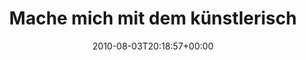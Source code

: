 ---
retweeted: false
source: <a href="http://twitter.com" rel="nofollow">Tweetie for Mac</a>
entities:
  hashtags: []
  symbols: []
  user_mentions:
  - name: Marc Böttler
    screen_name: marcshark
    indices:
    - '47'
    - '57'
    id_str: '15440623'
    id: '15440623'
  urls: []
display_text_range:
- '0'
- '103'
favorite_count: '0'
id_str: '20247490417'
truncated: false
retweet_count: '0'
id: '20247490417'
created_at: Tue Aug 03 20:18:57 +0000 2010
favorited: false
full_text: Mache mich mit dem künstlerischen Frühwerk von [@marcshark](https://twitter.com/marcshark)
  vertraut. Jawollja.  http://yfrog.com/13eq4zp
lang: de
tags:
- pesos:twitter
date: '2010-08-03T20:18:57+00:00'
src: https://twitter.com/bascht/status/20247490417
original_url: https://twitter.com/bascht/status/20247490417
type: twitter_tweet
text: Mache mich mit dem künstlerischen Frühwerk von [@marcshark](https://twitter.com/marcshark)
  vertraut. Jawollja.  http://yfrog.com/13eq4zp
title: Mache mich mit dem künstlerisch

---
